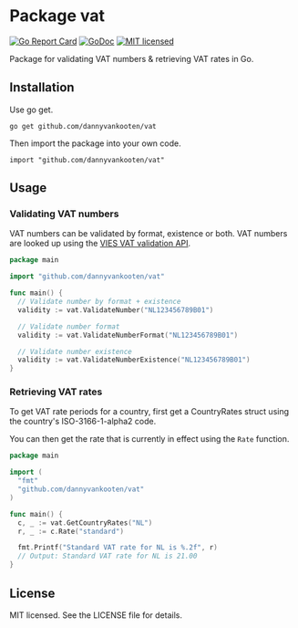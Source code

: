 Package vat
===

[![Go Report Card](https://goreportcard.com/badge/github.com/dannyvankooten/vat)](https://goreportcard.com/report/github.com/dannyvankooten/vat)
[![GoDoc](https://godoc.org/github.com/dannyvankooten/vat?status.svg)](https://godoc.org/github.com/dannyvankooten/vat)
[![MIT licensed](https://img.shields.io/badge/license-MIT-blue.svg)](https://raw.githubusercontent.com/dannyvankooten/vat/master/LICENSE)

Package for validating VAT numbers & retrieving VAT rates in Go.

## Installation

Use go get.

```
go get github.com/dannyvankooten/vat
```

Then import the package into your own code.

```
import "github.com/dannyvankooten/vat"
```

## Usage

### Validating VAT numbers

VAT numbers can be validated by format, existence or both. VAT numbers are looked up using the [VIES VAT validation API](http://ec.europa.eu/taxation_customs/vies/).

```go
package main

import "github.com/dannyvankooten/vat"

func main() {
  // Validate number by format + existence
  validity := vat.ValidateNumber("NL123456789B01")

  // Validate number format
  validity := vat.ValidateNumberFormat("NL123456789B01")

  // Validate number existence
  validity := vat.ValidateNumberExistence("NL123456789B01")
}
```

### Retrieving VAT rates

To get VAT rate periods for a country, first get a CountryRates struct using the country's ISO-3166-1-alpha2 code.

You can then get the rate that is currently in effect using the `Rate` function.

```go
package main

import (
  "fmt"
  "github.com/dannyvankooten/vat"
)

func main() {
  c, _ := vat.GetCountryRates("NL")
  r, _ := c.Rate("standard")

  fmt.Printf("Standard VAT rate for NL is %.2f", r)
  // Output: Standard VAT rate for NL is 21.00
}
```

## License

MIT licensed. See the LICENSE file for details.
